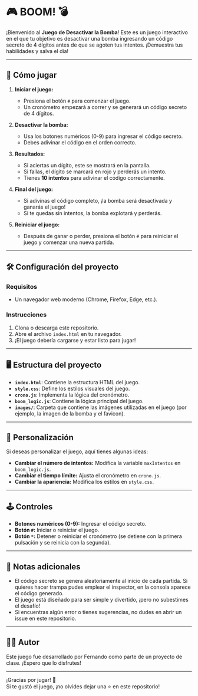 # 🎮 BOOM! 💣

¡Bienvenido al **Juego de Desactivar la Bomba**! Este es un juego interactivo en el que tu objetivo es desactivar una bomba ingresando un código secreto de 4 dígitos antes de que se agoten tus intentos. ¡Demuestra tus habilidades y salva el día!

---

## 🚀 Cómo jugar

1. **Iniciar el juego:**
   - Presiona el botón `#` para comenzar el juego.
   - Un cronómetro empezará a correr y se generará un código secreto de 4 dígitos.

2. **Desactivar la bomba:**
   - Usa los botones numéricos (0-9) para ingresar el código secreto.
   - Debes adivinar el código en el orden correcto.

3. **Resultados:**
   - Si aciertas un dígito, este se mostrará en la pantalla.
   - Si fallas, el dígito se marcará en rojo y perderás un intento.
   - Tienes **10 intentos** para adivinar el código correctamente.

4. **Final del juego:**
   - Si adivinas el código completo, ¡la bomba será desactivada y ganarás el juego!
   - Si te quedas sin intentos, la bomba explotará y perderás.

5. **Reiniciar el juego:**
   - Después de ganar o perder, presiona el botón `#` para reiniciar el juego y comenzar una nueva partida.

---

## 🛠️ Configuración del proyecto

### Requisitos
- Un navegador web moderno (Chrome, Firefox, Edge, etc.).

### Instrucciones
1. Clona o descarga este repositorio.
2. Abre el archivo `index.html` en tu navegador.
3. ¡El juego debería cargarse y estar listo para jugar!

---

## 🖥️ Estructura del proyecto

- **`index.html`**: Contiene la estructura HTML del juego.
- **`style.css`**: Define los estilos visuales del juego.
- **`crono.js`**: Implementa la lógica del cronómetro.
- **`boom_logic.js`**: Contiene la lógica principal del juego.
- **`images/`**: Carpeta que contiene las imágenes utilizadas en el juego (por ejemplo, la imagen de la bomba y el favicon).

---

## 🎨 Personalización

Si deseas personalizar el juego, aquí tienes algunas ideas:
- **Cambiar el número de intentos:** Modifica la variable `maxIntentos` en `boom_logic.js`.
- **Cambiar el tiempo límite:** Ajusta el cronómetro en `crono.js`.
- **Cambiar la apariencia:** Modifica los estilos en `style.css`.


---

## 🕹️ Controles

- **Botones numéricos (0-9):** Ingresar el código secreto.
- **Botón `#`:** Iniciar o reiniciar el juego.
- **Botón `*`:** Detener o reiniciar el cronómetro (se detiene con la primera pulsación y se reinicia con la segunda).

---

## 📝 Notas adicionales

- El código secreto se genera aleatoriamente al inicio de cada partida. Si quieres hacer trampa pudes emplear el inspector, en la consola aparece el código generado. 
- El juego está diseñado para ser simple y divertido, ¡pero no subestimes el desafío!
- Si encuentras algún error o tienes sugerencias, no dudes en abrir un issue en este repositorio.

---

## 👨‍💻 Autor

Este juego fue desarrollado por Fernando como parte de un proyecto de clase. ¡Espero que lo disfrutes!

---

¡Gracias por jugar! 🎉  
Si te gustó el juego, ¡no olvides dejar una ⭐ en este repositorio!
